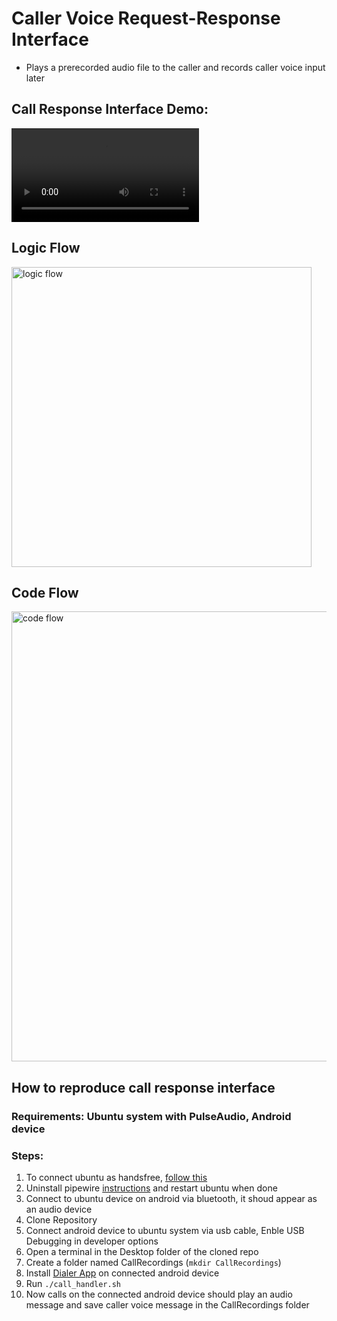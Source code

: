 # Caller Voice Request-Response Interface
- Plays a prerecorded audio file to the caller and records caller voice input later

## Call Response Interface Demo:
<video src="https://github.com/user-attachments/assets/35e05298-a1ef-47f5-a2ea-d81375fa492e" style="max-width: 100%;">Demo Video</video>

## Logic Flow
<img src="https://github.com/user-attachments/assets/38691b86-39eb-4d6c-9e60-42240da08091" alt="logic flow" height="480">

## Code Flow
<img src="https://github.com/user-attachments/assets/987a0f67-5f7f-4017-b3a8-f101abde1dde" alt="code flow" height="720">

## How to reproduce call response interface
### Requirements: Ubuntu system with PulseAudio, Android device
### Steps:
1. To connect ubuntu as handsfree, [follow this](https://askubuntu.com/a/1512854)
2. Uninstall pipewire [instructions](https://askubuntu.com/a/1441491) and restart ubuntu when done
3. Connect to ubuntu device on android via bluetooth, it shoud appear as an audio device
4. Clone Repository
5. Connect android device to ubuntu system via usb cable, Enble USB Debugging in developer options
6. Open a terminal in the Desktop folder of the cloned repo
7. Create a folder named CallRecordings (```mkdir CallRecordings```)
8. Install [Dialer App](DialerApp/app/build/outputs/apk/core/debug/dialer-core-debug.apk) on connected android device
9. Run ```./call_handler.sh```
10. Now calls on the connected android device should play an audio message and save caller voice message in the CallRecordings folder
